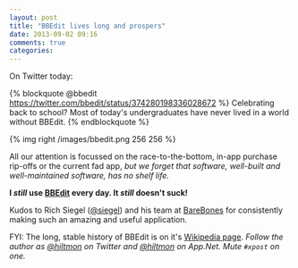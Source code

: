 ```yaml
---
layout: post
title: "BBEdit lives long and prospers"
date: 2013-09-02 09:16
comments: true
categories: 
---
```


On Twitter today:

{% blockquote @bbedit https://twitter.com/bbedit/status/374280198336028672 %}
Celebrating back to school? Most of today's undergraduates have never lived in a world without BBEdit.
{% endblockquote %}

{% img right /images/bbedit.png 256 256 %}

All our attention is focussed on the race-to-the-bottom, in-app purchase rip-offs or the current fad app, *but we forget that software, well-built and well-maintained software, has no shelf life.*

**I *still* use [BBEdit](http://www.barebones.com/products/bbedit/) every day. It *still* doesn't suck!**

Kudos to Rich Siegel ([@siegel](https://twitter.com/siegel)) and his team at [BareBones](http://www.barebones.com) for consistently making such an amazing and useful application.

FYI: The long, stable history of BBEdit is on it's [Wikipedia page](http://en.wikipedia.org/wiki/BBEdit). 
*Follow the author as [@hiltmon](https://twitter.com/hiltmon) on Twitter and [@hiltmon](http://alpha.app.net/hiltmon) on App.Net. Mute `#xpost` on one.*